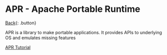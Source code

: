 # APR - Apache Portable Runtime

[Back](../index.md){: .button}

APR is a library to make portable applications. It provides APIs to underlying OS and emulates missing features

[APR Tutorial](http://www.apachetutor.org/dev/pools)

